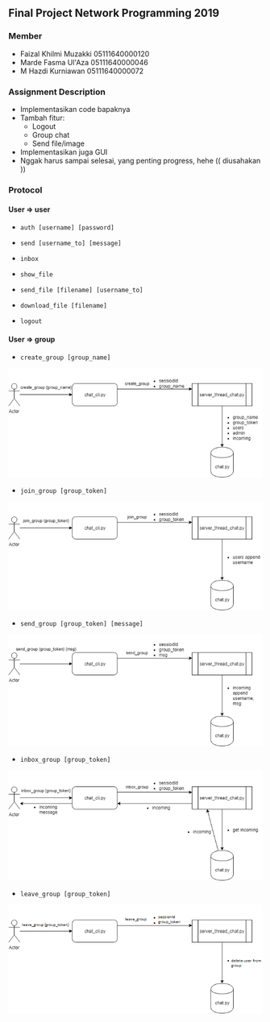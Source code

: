 ## Final Project Network Programming 2019

### Member
- Faizal Khilmi Muzakki 05111640000120
- Marde Fasma Ul'Aza 05111640000046
- M Hazdi Kurniawan 05111640000072

### Assignment Description
- Implementasikan code bapaknya
- Tambah fitur:
    - Logout
    - Group chat
    - Send file/image
- Implementasikan juga GUI
- Nggak harus sampai selesai, yang penting progress, hehe (( diusahakan ))

### Protocol
#### User => user
- `auth [username] [password]`

- `send [username_to] [message]`

- `inbox`

- `show_file`

- `send_file [filename] [username_to]`

- `download_file [filename]`

- `logout`

#### User => group
- `create_group [group_name]`

![create_group](img/fpprogjar-create_group.png)

- `join_group [group_token]`

![join_group](img/fpprogjar-join_group.png)

- `send_group [group_token] [message]`

![send_group](img/fpprogjar-send_group.png)

- `inbox_group [group_token]`

![inbox_group](img/fpprogjar-inbox_group.png)

- `leave_group [group_token]`

![inbox_group](img/fpprogjar-leave_group.png)
